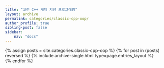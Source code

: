 ```yaml
---
title: "고전 C++ 개체 지향 프로그래밍"
layout: archive
permalink: categories/classic-cpp-oop/
author_profile: true
sibling-post: false
sidebar: 
    nav: "docs"
---
```


{% assign posts = site.categories.classic-cpp-oop %}
{% for post in (posts) reversed %} {% include archive-single.html type=page.entries_layout %} {% endfor %}